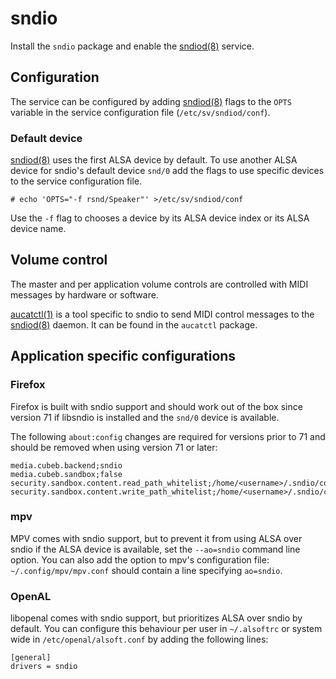 # sndio

Install the `sndio` package and enable the
[sndiod(8)](https://man.voidlinux.org/sndiod.8) service.

## Configuration

The service can be configured by adding
[sndiod(8)](https://man.voidlinux.org/sndiod.8) flags to the `OPTS` variable in
the service configuration file (`/etc/sv/sndiod/conf`).

### Default device

[sndiod(8)](https://man.voidlinux.org/sndiod.8) uses the first ALSA device by
default. To use another ALSA device for sndio's default device `snd/0` add the
flags to use specific devices to the service configuration file.

```
# echo 'OPTS="-f rsnd/Speaker"' >/etc/sv/sndiod/conf
```

Use the `-f` flag to chooses a device by its ALSA device index or its ALSA
device name.

## Volume control

The master and per application volume controls are controlled with MIDI messages
by hardware or software.

[aucatctl(1)](https://man.voidlinux.org/aucatctl.1) is a tool specific to sndio
to send MIDI control messages to the
[sndiod(8)](https://man.voidlinux.org/sndiod.8) daemon. It can be found in the
`aucatctl` package.

## Application specific configurations

### Firefox

Firefox is built with sndio support and should work out of the box since version
71 if libsndio is installed and the `snd/0` device is available.

The following `about:config` changes are required for versions prior to 71 and
should be removed when using version 71 or later:

```
media.cubeb.backend;sndio
media.cubeb.sandbox;false
security.sandbox.content.read_path_whitelist;/home/<username>/.sndio/cookie
security.sandbox.content.write_path_whitelist;/home/<username>/.sndio/cookie
```

### mpv

MPV comes with sndio support, but to prevent it from using ALSA over sndio if
the ALSA device is available, set the `--ao=sndio` command line option. You can
also add the option to mpv's configuration file: `~/.config/mpv/mpv.conf` should
contain a line specifying `ao=sndio`.

### OpenAL

libopenal comes with sndio support, but prioritizes ALSA over sndio by default.
You can configure this behaviour per user in `~/.alsoftrc` or system wide in
`/etc/openal/alsoft.conf` by adding the following lines:

```
[general]
drivers = sndio
```
